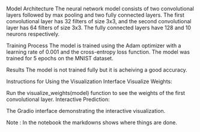 Model Architecture
The neural network model consists of two convolutional layers followed by max pooling and two fully connected layers. The first convolutional layer has 32 filters of size 3x3, and the second convolutional layer has 64 filters of size 3x3. The fully connected layers have 128 and 10 neurons respectively.

Training Process
The model is trained using the Adam optimizer with a learning rate of 0.001 and the cross-entropy loss function. The model was trained for 5 epochs on the MNIST dataset.

Results
The model is not trained fully but it is acheiving a good accuracy.

Instructions for Using the Visualization Interface
Visualize Weights:

Run the visualize_weights(model) function to see the weights of the first convolutional layer.
Interactive Prediction:


The Gradio interface demonstrating the interactive visualization.

Note : In the notebook the markdowns shows where things are done.